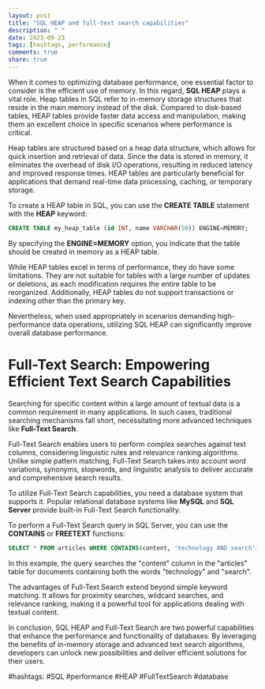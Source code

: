 ```yaml
---
layout: post
title: "SQL HEAP and full-text search capabilities"
description: " "
date: 2023-09-23
tags: [hashtags, performance]
comments: true
share: true
---
```

When it comes to optimizing database performance, one essential factor to consider is the efficient use of memory. In this regard, **SQL HEAP** plays a vital role. Heap tables in SQL refer to in-memory storage structures that reside in the main memory instead of the disk. Compared to disk-based tables, HEAP tables provide faster data access and manipulation, making them an excellent choice in specific scenarios where performance is critical.

Heap tables are structured based on a heap data structure, which allows for quick insertion and retrieval of data. Since the data is stored in memory, it eliminates the overhead of disk I/O operations, resulting in reduced latency and improved response times. HEAP tables are particularly beneficial for applications that demand real-time data processing, caching, or temporary storage.

To create a HEAP table in SQL, you can use the **CREATE TABLE** statement with the **HEAP** keyword:

```sql
CREATE TABLE my_heap_table (id INT, name VARCHAR(50)) ENGINE=MEMORY;
```

By specifying the **ENGINE=MEMORY** option, you indicate that the table should be created in memory as a HEAP table.

While HEAP tables excel in terms of performance, they do have some limitations. They are not suitable for tables with a large number of updates or deletions, as each modification requires the entire table to be reorganized. Additionally, HEAP tables do not support transactions or indexing other than the primary key.

Nevertheless, when used appropriately in scenarios demanding high-performance data operations, utilizing SQL HEAP can significantly improve overall database performance.

# Full-Text Search: Empowering Efficient Text Search Capabilities
Searching for specific content within a large amount of textual data is a common requirement in many applications. In such cases, traditional searching mechanisms fall short, necessitating more advanced techniques like **Full-Text Search**. 

Full-Text Search enables users to perform complex searches against text columns, considering linguistic rules and relevance ranking algorithms. Unlike simple pattern matching, Full-Text Search takes into account word variations, synonyms, stopwords, and linguistic analysis to deliver accurate and comprehensive search results.

To utilize Full-Text Search capabilities, you need a database system that supports it. Popular relational database systems like **MySQL** and **SQL Server** provide built-in Full-Text Search functionality.

To perform a Full-Text Search query in SQL Server, you can use the **CONTAINS** or **FREETEXT** functions:

```sql
SELECT * FROM articles WHERE CONTAINS(content, 'technology AND search');
```

In this example, the query searches the "content" column in the "articles" table for documents containing both the words "technology" and "search".

The advantages of Full-Text Search extend beyond simple keyword matching. It allows for proximity searches, wildcard searches, and relevance ranking, making it a powerful tool for applications dealing with textual content.

In conclusion, SQL HEAP and Full-Text Search are two powerful capabilities that enhance the performance and functionality of databases. By leveraging the benefits of in-memory storage and advanced text search algorithms, developers can unlock new possibilities and deliver efficient solutions for their users.

#hashtags: #SQL #performance #HEAP #FullTextSearch #database